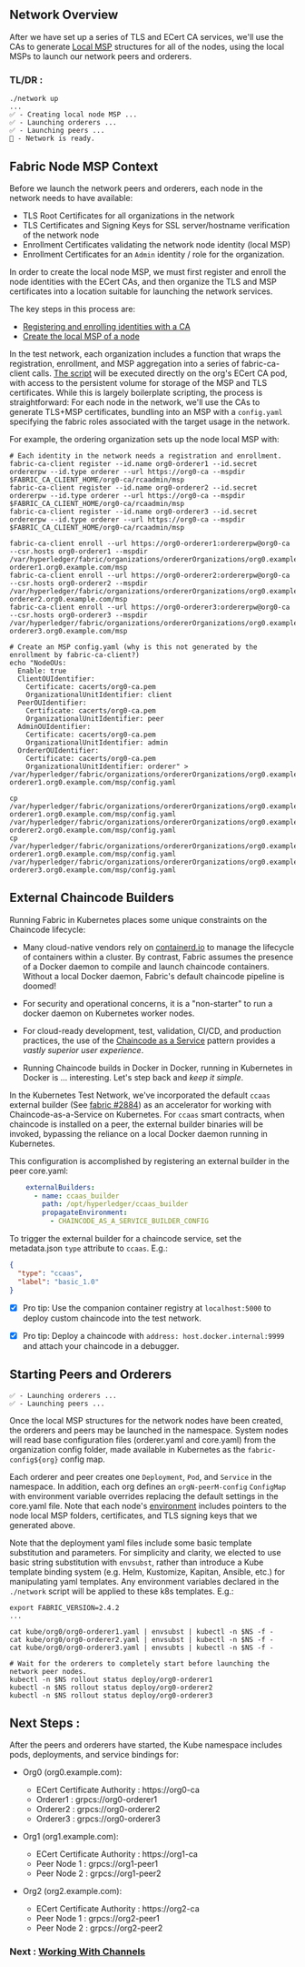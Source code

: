 
## Network Overview

After we have set up a series of TLS and ECert CA services, we'll use the CAs to generate
[Local MSP](https://hyperledger-fabric.readthedocs.io/en/latest/membership/membership.html#local-msps) structures for
all of the nodes, using the local MSPs to launch our network peers and orderers.


### TL/DR :

```
./network up
...
✅ - Creating local node MSP ...
✅ - Launching orderers ...
✅ - Launching peers ...
🏁 - Network is ready.
```

## Fabric Node MSP Context

Before we launch the network peers and orderers, each node in the network needs to have available:

- TLS Root Certificates for all organizations in the network
- TLS Certificates and Signing Keys for SSL server/hostname verification of the network node
- Enrollment Certificates validating the network node identity (local MSP)
- Enrollment Certificates for an `Admin` identity / role for the organization.

In order to create the local node MSP, we must first register and enroll the node identities with the ECert CAs, and
then organize the TLS and MSP certificates into a location suitable for launching the network services.

The key steps in this process are:

- [Registering and enrolling identities with a CA](https://hyperledger-fabric-ca.readthedocs.io/en/latest/deployguide/use_CA.html#registering-and-enrolling-identities-with-a-ca)
- [Create the local MSP of a node](https://hyperledger-fabric-ca.readthedocs.io/en/latest/deployguide/use_CA.html#create-the-local-msp-of-a-node)

In the test network, each organization includes a function that wraps the registration, enrollment, and MSP aggregation
into a series of fabric-ca-client calls.  [The script](../scripts/test_network.sh) will be executed directly on the
org's ECert CA pod, with access to the persistent volume for storage of the MSP and TLS certificates.  While this is
largely boilerplate scripting, the process is straightforward:  For each node in the network, we'll use the CAs to
generate TLS+MSP certificates, bundling into an MSP with a `config.yaml` specifying the fabric roles associated with
the target usage in the network.

For example, the ordering organization sets up the node local MSP with:
```shell
# Each identity in the network needs a registration and enrollment.
fabric-ca-client register --id.name org0-orderer1 --id.secret ordererpw --id.type orderer --url https://org0-ca --mspdir $FABRIC_CA_CLIENT_HOME/org0-ca/rcaadmin/msp
fabric-ca-client register --id.name org0-orderer2 --id.secret ordererpw --id.type orderer --url https://org0-ca --mspdir $FABRIC_CA_CLIENT_HOME/org0-ca/rcaadmin/msp
fabric-ca-client register --id.name org0-orderer3 --id.secret ordererpw --id.type orderer --url https://org0-ca --mspdir $FABRIC_CA_CLIENT_HOME/org0-ca/rcaadmin/msp

fabric-ca-client enroll --url https://org0-orderer1:ordererpw@org0-ca --csr.hosts org0-orderer1 --mspdir /var/hyperledger/fabric/organizations/ordererOrganizations/org0.example.com/orderers/org0-orderer1.org0.example.com/msp
fabric-ca-client enroll --url https://org0-orderer2:ordererpw@org0-ca --csr.hosts org0-orderer2 --mspdir /var/hyperledger/fabric/organizations/ordererOrganizations/org0.example.com/orderers/org0-orderer2.org0.example.com/msp
fabric-ca-client enroll --url https://org0-orderer3:ordererpw@org0-ca --csr.hosts org0-orderer3 --mspdir /var/hyperledger/fabric/organizations/ordererOrganizations/org0.example.com/orderers/org0-orderer3.org0.example.com/msp

# Create an MSP config.yaml (why is this not generated by the enrollment by fabric-ca-client?)
echo "NodeOUs:
  Enable: true
  ClientOUIdentifier:
    Certificate: cacerts/org0-ca.pem
    OrganizationalUnitIdentifier: client
  PeerOUIdentifier:
    Certificate: cacerts/org0-ca.pem
    OrganizationalUnitIdentifier: peer
  AdminOUIdentifier:
    Certificate: cacerts/org0-ca.pem
    OrganizationalUnitIdentifier: admin
  OrdererOUIdentifier:
    Certificate: cacerts/org0-ca.pem
    OrganizationalUnitIdentifier: orderer" > /var/hyperledger/fabric/organizations/ordererOrganizations/org0.example.com/orderers/org0-orderer1.org0.example.com/msp/config.yaml

cp /var/hyperledger/fabric/organizations/ordererOrganizations/org0.example.com/orderers/org0-orderer1.org0.example.com/msp/config.yaml /var/hyperledger/fabric/organizations/ordererOrganizations/org0.example.com/orderers/org0-orderer2.org0.example.com/msp/config.yaml
cp /var/hyperledger/fabric/organizations/ordererOrganizations/org0.example.com/orderers/org0-orderer1.org0.example.com/msp/config.yaml /var/hyperledger/fabric/organizations/ordererOrganizations/org0.example.com/orderers/org0-orderer3.org0.example.com/msp/config.yaml
```


## External Chaincode Builders

Running Fabric in Kubernetes places some unique constraints on the Chaincode lifecycle:

- Many cloud-native vendors rely on [containerd.io](https://containerd.io) to manage the lifecycle of containers
  within a cluster.  By contrast, Fabric assumes the presence of a Docker daemon to compile and launch chaincode
  containers.  Without a local Docker daemon, Fabric's default chaincode pipeline is doomed!


- For security and operational concerns, it is a "non-starter" to run a docker daemon on Kubernetes worker nodes.


- For cloud-ready development, test, validation, CI/CD, and production practices, the use of the
  [Chaincode as a Service](https://hyperledger-fabric.readthedocs.io/en/latest/cc_service.html) pattern provides a
  _vastly superior user experience_.  


- Running Chaincode builds in Docker in Docker, running in Kubernetes in Docker is ... interesting.  Let's
  step back and _keep it simple_.


In the Kubernetes Test Network, we've incorporated the default `ccaas` external builder
(See [fabric #2884](https://github.com/hyperledger/fabric/issues/2884)) as an accelerator for working with
Chaincode-as-a-Service on Kubernetes.  For `ccaas` smart contracts, when chaincode is installed on a peer, the
external builder binaries will be invoked, bypassing the reliance on a local Docker daemon running in Kubernetes.

This configuration is accomplished by registering an external builder in the peer core.yaml:

```yaml
    externalBuilders:
      - name: ccaas_builder
        path: /opt/hyperledger/ccaas_builder
        propagateEnvironment:
          - CHAINCODE_AS_A_SERVICE_BUILDER_CONFIG
```

To trigger the external builder for a chaincode service, set the metadata.json `type` attribute to `ccaas`.  E.g.:  
```json
{
  "type": "ccaas",
  "label": "basic_1.0"
}
```

- [x] Pro tip: Use the companion container registry at `localhost:5000` to deploy custom chaincode into the test network.
- [x] Pro tip: Deploy a chaincode with `address: host.docker.internal:9999` and attach your chaincode in a debugger.


## Starting Peers and Orderers

```shell
✅ - Launching orderers ...
✅ - Launching peers ...
```

Once the local MSP structures for the network nodes have been created, the orderers and peers may be launched in the
namespace.  System nodes will read base configuration files (orderer.yaml and core.yaml) from the organization
config folder, made available in Kubernetes as the `fabric-config${org}` config map.

Each orderer and peer creates one `Deployment`, `Pod`, and `Service` in the namespace.  In addition, each org
defines an `orgN-peerM-config` `ConfigMap` with environment variable overrides replacing the default settings
in the core.yaml file.  Note that each node's [environment](../kube/org1/org1-peer1.yaml) includes pointers to the
node local MSP folders, certificates, and TLS signing keys that we generated above.

Note that the deployment yaml files include some basic template substitution and parameters.  For simplicity and
clarity, we elected to use basic string substitution with `envsubst`, rather than introduce a Kube template
binding system (e.g. Helm, Kustomize, Kapitan, Ansible, etc.) for manipulating yaml templates.  Any environment 
variables declared in the `./network` script will be applied to these k8s templates.  E.g.: 

```shell
export FABRIC_VERSION=2.4.2 
...

cat kube/org0/org0-orderer1.yaml | envsubst | kubectl -n $NS -f -
cat kube/org0/org0-orderer2.yaml | envsubst | kubectl -n $NS -f -
cat kube/org0/org0-orderer3.yaml | envsubts | kubectl -n $NS -f -

# Wait for the orderers to completely start before launching the network peer nodes.
kubectl -n $NS rollout status deploy/org0-orderer1
kubectl -n $NS rollout status deploy/org0-orderer2
kubectl -n $NS rollout status deploy/org0-orderer3
```

## Next Steps :

After the peers and orderers have started, the Kube namespace includes pods, deployments, and service bindings for:

- Org0 (org0.example.com):
  - ECert Certificate Authority : https://org0-ca
  - Orderer1 : grpcs://org0-orderer1
  - Orderer2 : grpcs://org0-orderer2
  - Orderer3 : grpcs://org0-orderer3


- Org1 (org1.example.com):
  - ECert Certificate Authority : https://org1-ca
  - Peer Node 1 : grpcs://org1-peer1
  - Peer Node 2 : grpcs://org1-peer2


- Org2 (org2.example.com):
  - ECert Certificate Authority : https://org2-ca
  - Peer Node 1 : grpcs://org2-peer1
  - Peer Node 2 : grpcs://org2-peer2



### Next : [Working With Channels](CHANNELS.md)
